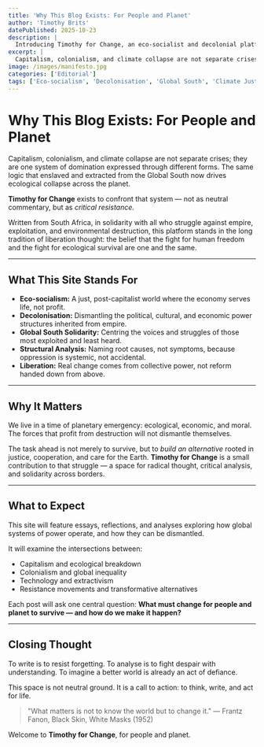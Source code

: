 ```yaml
---
title: 'Why This Blog Exists: For People and Planet'
author: 'Timothy Brits'
datePublished: 2025-10-23
description: |
  Introducing Timothy for Change, an eco-socialist and decolonial platform from South Africa, dedicated to exposing structural violence and imagining a just future.
excerpt: |
  Capitalism, colonialism, and climate collapse are not separate crises; they are one system of domination expressed through different forms. This opening statement defines the mission and values of Timothy for Change: an eco-socialist, decolonial platform from South Africa for people and planet.
image: /images/manifesto.jpg
categories: ['Editorial']
tags: ['Eco-socialism', 'Decolonisation', 'Global South', 'Climate Justice']
---
```


# Why This Blog Exists: For People and Planet

Capitalism, colonialism, and climate collapse are not separate crises; they are one system of domination expressed through different forms.
The same logic that enslaved and extracted from the Global South now drives ecological collapse across the planet.

**Timothy for Change** exists to confront that system — not as neutral commentary, but as _critical resistance._

Written from South Africa, in solidarity with all who struggle against empire, exploitation, and environmental destruction, this platform stands in the long tradition of liberation thought: the belief that the fight for human freedom and the fight for ecological survival are one and the same.

---

## What This Site Stands For

- **Eco-socialism:** A just, post-capitalist world where the economy serves life, not profit.
- **Decolonisation:** Dismantling the political, cultural, and economic power structures inherited from empire.
- **Global South Solidarity:** Centring the voices and struggles of those most exploited and least heard.
- **Structural Analysis:** Naming root causes, not symptoms, because oppression is systemic, not accidental.
- **Liberation:** Real change comes from collective power, not reform handed down from above.

---

## Why It Matters

We live in a time of planetary emergency: ecological, economic, and moral.
The forces that profit from destruction will not dismantle themselves.

The task ahead is not merely to survive, but to _build an alternative_ rooted in justice, cooperation, and care for the Earth.
**Timothy for Change** is a small contribution to that struggle — a space for radical thought, critical analysis, and solidarity across borders.

---

## What to Expect

This site will feature essays, reflections, and analyses exploring how global systems of power operate, and how they can be dismantled.

It will examine the intersections between:

- Capitalism and ecological breakdown
- Colonialism and global inequality
- Technology and extractivism
- Resistance movements and transformative alternatives

Each post will ask one central question:
**What must change for people and planet to survive — and how do we make it happen?**

---

## Closing Thought

To write is to resist forgetting.
To analyse is to fight despair with understanding.
To imagine a better world is already an act of defiance.

This space is not neutral ground.
It is a call to action: to think, write, and act for life.

> "What matters is not to know the world but to change it."
> — Frantz Fanon, Black Skin, White Masks (1952)

Welcome to **Timothy for Change**, for people and planet.
